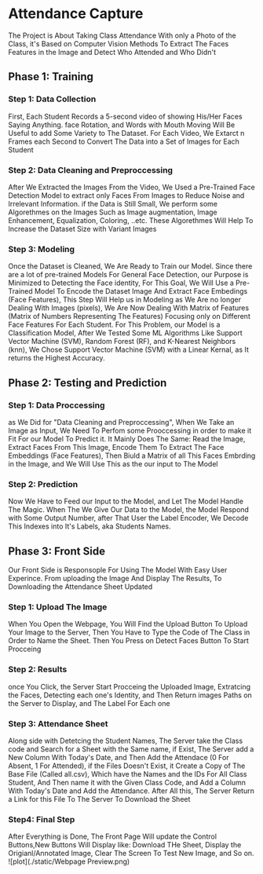 # Attendance Capture

The Project is About Taking Class Attendance With only a Photo of the Class, it's Based on Computer Vision Methods To Extract The Faces Features in the Image and Detect Who Attended and Who Didn't

## Phase 1: Training

### Step 1: Data Collection

First, Each Student Records a 5-second video of showing His/Her Faces Saying Anything. face Rotation, and Words with Mouth Moving Will Be Useful to add Some Variety to The Dataset.
For Each Video, We Extarct n Frames each Second to Convert The Data into a Set of Images for Each Student

### Step 2: Data Cleaning and Preproccessing

After We Extracted the Images From the Video, We Used a Pre-Trained Face Detection Model to extract only Faces From Images to Reduce Noise and Irrelevant Information.
if the Data is Still Small, We perform some Algorethmes on the Images Such as Image augmentation, Image Enhancement, Equalization, Coloring, ..etc. These Algorethmes Will Help To Increase the Dataset Size with Variant Images

### Step 3: Modeling

Once the Dataset is Cleaned, We Are Ready to Train our Model. Since there are a lot of pre-trained Models For General Face Detection, our Purpose is Minimized to Detecting the Face identity, For This Goal, We Will Use a Pre-Trained Model To Encode the Dataset Image And Extract Face Embedings (Face Features), This Step Will Help us in Modeling as We Are no longer Dealing With Images (pixels), We Are Now Dealing With Matrix of Features (Matrix of Numbers Representing The Features) Focusing only on Different Face Features For Each Student.
For This Problem, our Model is a Classification Model, After We Tested Some ML Algorithms Like Support Vector Machine (SVM), Random Forest (RF), and K-Nearest Neighbors (knn), We Chose Support Vector Machine (SVM) with a Linear Kernal, as It returns the Highest Accuracy.

## Phase 2: Testing and Prediction

### Step 1: Data Proccessing

as We Did for "Data Cleaning and Preproccessing", When We Take an Image as Input, We Need To Perfom some Prooccessing in order to make it Fit For our Model To Predict it. It Mainly Does The Same: Read the Image, Extract Faces From This Image, Encode Them To Extract The Face Embeddings (Face Features), Then Biuld a Matrix of all This Faces Embrding in the Image, and We Will Use This as the our input to The Model

### Step 2: Prediction

Now We Have to Feed our Input to the Model, and Let The Model Handle The Magic.
When The We Give Our Data to the Model, the Model Respond with Some Output Number, after That User the Label Encoder, We Decode This Indexes into It's Labels, aka Students Names.

## Phase 3: Front Side

Our Front Side is Responsople For Using The Model With Easy User Experince. From uploading the Image And Display The Results, To Downloading the Attendance Sheet Updated

### Step 1: Upload The Image

When You Open the Webpage, You Will Find the Upload Button To Upload Your Image to the Server, Then You Have to Type the Code of The Class in Order to Name the Sheet. Then You Press on Detect Faces Button To Start Procceing

### Step 2: Results

once You Click, the Server Start Procceing the Uploaded Image, Extratcing the Faces, Detecting each one's Identity, and Then Return images Paths on the Server to Display, and The Label For Each one

### Step 3: Attendance Sheet

Along side with Detetcing the Student Names, The Server take the Class code and Search for a Sheet with the Same name, if Exist, The Server add a New Column With Today's Date, and Then Add the Attendace (0 For Absent, 1 For Attended), if the Files Doesn't Exist, it Create a Copy of The Base File (Called all.csv), Which have the Names and the IDs For All Class Student, And Then name it with the Given Class Code, and Add a Column With Today's Date and Add the Attendance. After All this, The Server Return a Link for this File To The Server To Download the Sheet

### Step4: Final Step

After Everything is Done, The Front Page Will update the Control Buttons,New Buttons Will Display like: Download THe Sheet, Display the Origianl/Annotated Image, Clear The Screen To Test New Image, and So on.
![plot](./static/Webpage Preview.png)
